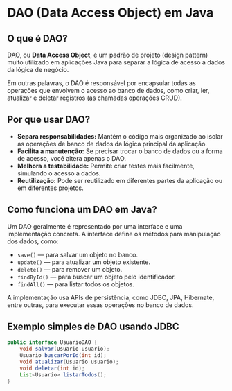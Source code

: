 # DAO (Data Access Object) em Java

## O que é DAO?

DAO, ou **Data Access Object**, é um padrão de projeto (design pattern) muito utilizado em aplicações Java para separar a lógica de acesso a dados da lógica de negócio.

Em outras palavras, o DAO é responsável por encapsular todas as operações que envolvem o acesso ao banco de dados, como criar, ler, atualizar e deletar registros (as chamadas operações CRUD).

## Por que usar DAO?

- **Separa responsabilidades:** Mantém o código mais organizado ao isolar as operações de banco de dados da lógica principal da aplicação.
- **Facilita a manutenção:** Se precisar trocar o banco de dados ou a forma de acesso, você altera apenas o DAO.
- **Melhora a testabilidade:** Permite criar testes mais facilmente, simulando o acesso a dados.
- **Reutilização:** Pode ser reutilizado em diferentes partes da aplicação ou em diferentes projetos.

## Como funciona um DAO em Java?

Um DAO geralmente é representado por uma interface e uma implementação concreta. A interface define os métodos para manipulação dos dados, como:

- `save()` — para salvar um objeto no banco.
- `update()` — para atualizar um objeto existente.
- `delete()` — para remover um objeto.
- `findById()` — para buscar um objeto pelo identificador.
- `findAll()` — para listar todos os objetos.

A implementação usa APIs de persistência, como JDBC, JPA, Hibernate, entre outras, para executar essas operações no banco de dados.

## Exemplo simples de DAO usando JDBC

```java
public interface UsuarioDAO {
    void salvar(Usuario usuario);
    Usuario buscarPorId(int id);
    void atualizar(Usuario usuario);
    void deletar(int id);
    List<Usuario> listarTodos();
}
